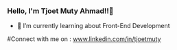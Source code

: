 ### Hello, I'm Tjoet Muty Ahmad!!👋
- 🌱 I’m currently learning about Front-End Development

#Connect with me on : www.linkedin.com/in/tjoetmuty
<!--
**tjoetmuty/tjoetmuty** is a ✨ _special_ ✨ repository because its `README.md` (this file) appears on your GitHub profile.

Here are some ideas to get you started:

- 🔭 I’m currently working on ...
- 🌱 I’m currently learning 
- 👯 I’m looking to collaborate on ...
- 🤔 I’m looking for help with ...
- 💬 Ask me about ...
- 📫 How to reach me: ...
- 😄 Pronouns: ...
- ⚡ Fun fact: ...
-->
